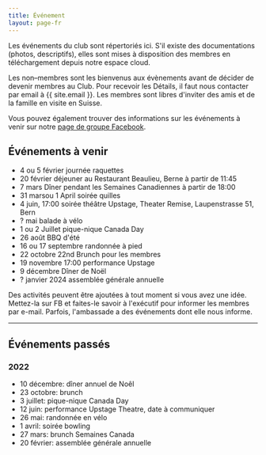 ```yaml
---
title: Événement
layout: page-fr
---
```


Les événements du club sont répertoriés ici. S'il existe des documentations (photos, descriptifs), elles sont mises à disposition des membres en téléchargement depuis notre espace cloud.

Les non–membres sont les bienvenus aux évènements avant de décider de devenir membres au Club. Pour recevoir les Détails, il faut nous contacter par email à {{ site.email }}.
Les membres sont libres d'inviter des amis et de la famille en visite en Suisse.

Vous pouvez également trouver des informations sur les événements à venir sur notre [page de groupe Facebook](https://www.facebook.com/groups/canadaclubberne/).

## Événements à venir

 - 4 ou 5 février journée raquettes
 - 20 février déjeuner au Restaurant Beaulieu, Berne à partir de 11:45
 - 7 mars Dîner pendant les Semaines Canadiennes à partir de 18:00
 - 31 marsou 1 April soirée quilles
 - 4 juin, 17:00 soirée théâtre Upstage, Theater Remise, Laupenstrasse 51, Bern
 - ? mai balade à vélo
 - 1 ou 2 Juillet pique-nique Canada Day
 - 26 août BBQ d'été
 - 16 ou 17 septembre randonnée à pied
 - 22 octobre 22nd Brunch pour les membres
 - 19 novembre 17:00 performance Upstage
 - 9  décembre Dîner de Noël
 - ? janvier 2024 assemblée générale annuelle



Des activités peuvent être ajoutées à tout moment si vous avez une idée. Mettez-la sur FB et faites-le savoir à l'exécutif pour informer les membres par e-mail.
Parfois, l'ambassade a des événements dont elle nous informe.

---

## Événements passés

### 2022

- 10 décembre: dîner annuel de Noêl
- 23 octobre: brunch
- 3 juillet: pique-nique Canada Day
- 12 juin: performance Upstage Theatre, date à communiquer
- 26 mai: randonnée en vélo
- 1 avril: soirée bowling
- 27 mars: brunch Semaines Canada
- 20 février: assemblée générale annuelle

